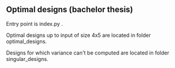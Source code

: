 ## Optimal designs (bachelor thesis)

Entry point is index.py .

Optimal designs up to input of size 4x5 are located in folder optimal_designs.

Designs for which variance can't be computed are located in folder singular_designs.